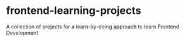# frontend-learning-projects
A collection of projects for a learn-by-doing approach to learn Frontend Development
